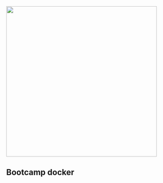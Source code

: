 <img align="center" src="48e9f018-f7c9-4f0f-b524-cd9223579626.webp" width="400"/>

## Bootcamp docker

